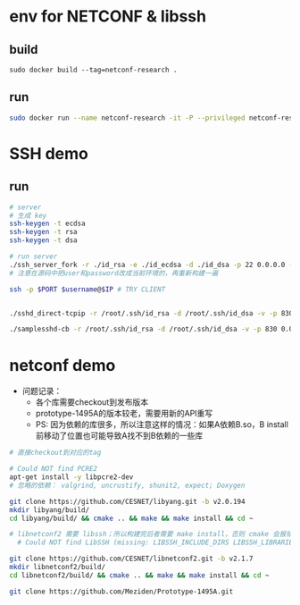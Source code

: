 # env for NETCONF & libssh

## build

```
sudo docker build --tag=netconf-research .
```

## run

```bash
sudo docker run --name netconf-research -it -P --privileged netconf-research /bin/bash
```


# SSH demo

## run

```bash
# server
# 生成 key
ssh-keygen -t ecdsa
ssh-keygen -t rsa
ssh-keygen -t dsa

# run server
./ssh_server_fork -r ./id_rsa -e ./id_ecdsa -d ./id_dsa -p 22 0.0.0.0 -v
# 注意在源码中把user和password改成当前环境的，再重新构建一遍

ssh -p $PORT $username@$IP # TRY CLIENT


./sshd_direct-tcpip -r /root/.ssh/id_rsa -d /root/.ssh/id_dsa -v -p 830 0.0.0.0

./samplesshd-cb -r /root/.ssh/id_rsa -d /root/.ssh/id_dsa -v -p 830 0.0.0.0
```


# netconf demo

- 问题记录：
  - 各个库需要checkout到发布版本
  - prototype-1495A的版本较老，需要用新的API重写
  - PS: 因为依赖的库很多，所以注意这样的情况：如果A依赖B.so，B install前移动了位置也可能导致A找不到B依赖的一些库

```bash
# 直接checkout到对应的tag

# Could NOT find PCRE2
apt-get install -y libpcre2-dev
# 忽略的依赖： valgrind, uncrustify, shunit2, expect; Doxygen

git clone https://github.com/CESNET/libyang.git -b v2.0.194
mkdir libyang/build/
cd libyang/build/ && cmake .. && make && make install && cd ~

# libnetconf2 需要 libssh；所以构建完后者需要 make install，否则 cmake 会报错
  # Could NOT find LibSSH (missing: LIBSSH_INCLUDE_DIRS LIBSSH_LIBRARIES)

git clone https://github.com/CESNET/libnetconf2.git -b v2.1.7
mkdir libnetconf2/build/
cd libnetconf2/build/ && cmake .. && make && make install && cd ~

git clone https://github.com/Meziden/Prototype-1495A.git
```
